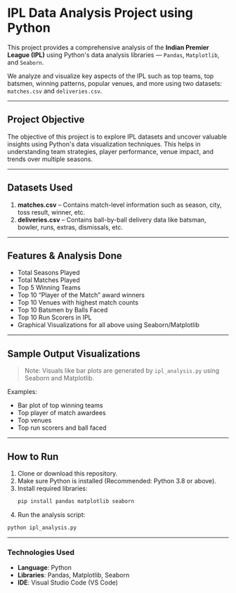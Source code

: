 #  IPL Data Analysis Project using Python

This project provides a comprehensive analysis of the **Indian Premier League (IPL)** using Python's data analysis libraries — `Pandas`, `Matplotlib`, and `Seaborn`.

We analyze and visualize key aspects of the IPL such as top teams, top batsmen, winning patterns, popular venues, and more using two datasets: `matches.csv` and `deliveries.csv`.

---

##  Project Objective

The objective of this project is to explore IPL datasets and uncover valuable insights using Python's data visualization techniques. This helps in understanding team strategies, player performance, venue impact, and trends over multiple seasons.

---

##  Datasets Used

1. **matches.csv** – Contains match-level information such as season, city, toss result, winner, etc.
2. **deliveries.csv** – Contains ball-by-ball delivery data like batsman, bowler, runs, extras, dismissals, etc.

---

##  Features & Analysis Done

-  Total Seasons Played
-  Total Matches Played
-  Top 5 Winning Teams
-  Top 10 “Player of the Match” award winners
-  Top 10 Venues with highest match counts
-  Top 10 Batsmen by Balls Faced
-  Top 10 Run Scorers in IPL
-  Graphical Visualizations for all above using Seaborn/Matplotlib

---

##  Sample Output Visualizations

>  Note: Visuals like bar plots are generated by `ipl_analysis.py` using Seaborn and Matplotlib.

Examples:
- Bar plot of top winning teams
- Top player of match awardees
- Top venues
- Top run scorers and ball faced

---

## How to Run

1. Clone or download this repository.
2. Make sure Python is installed (Recommended: Python 3.8 or above).
3. Install required libraries:
   ```bash
   pip install pandas matplotlib seaborn
 4. Run the analysis script:

```bash
python ipl_analysis.py
```

---

###  Technologies Used

- **Language**: Python  
- **Libraries**: Pandas, Matplotlib, Seaborn  
- **IDE**: Visual Studio Code (VS Code)



